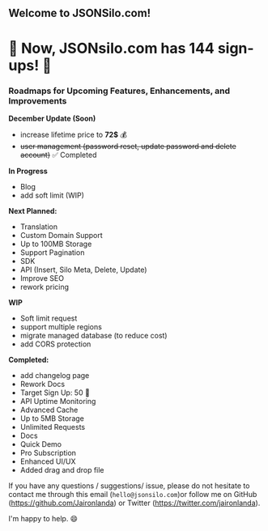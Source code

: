 ## Welcome to JSONSilo.com!


# 🎉 Now, JSONsilo.com has 144 sign-ups! 🎉

### Roadmaps for Upcoming Features, Enhancements, and Improvements

**December Update (Soon)**
- increase lifetime price to **72$** 💰
- ~~user management (password reset, update password and delete account)~~ ✅ Completed

**In Progress**
- Blog
- add soft limit (WIP)


  
**Next Planned:**
- Translation
- Custom Domain Support
- Up to 100MB Storage
- Support Pagination
- SDK
- API (Insert, Silo Meta, Delete, Update)
- Improve SEO
- rework pricing
  
**WIP**
- Soft limit request
- support multiple regions
- migrate managed database (to reduce cost)
- add CORS protection
  
**Completed:**
- add changelog page
- Rework Docs
- Target Sign Up: 50 🎉
- API Uptime Monitoring
- Advanced Cache
- Up to 5MB Storage
- Unlimited Requests
- Docs
- Quick Demo
- Pro Subscription
- Enhanced UI/UX
- Added drag and drop file

If you have any questions / suggestions/ issue, please do not hesitate to contact me through this email (`hello@jsonsilo.com`)or follow me on GitHub (https://github.com/Jaironlanda) or Twitter (https://twitter.com/jaironlanda).

I'm happy to help. 😄

